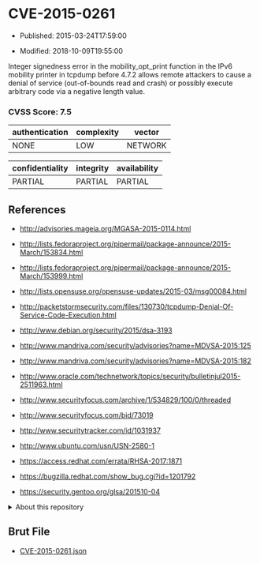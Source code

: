 # CVE-2015-0261

- Published: 2015-03-24T17:59:00

- Modified: 2018-10-09T19:55:00

Integer signedness error in the mobility_opt_print function in the IPv6 mobility printer in tcpdump before 4.7.2 allows remote attackers to cause a denial of service (out-of-bounds read and crash) or possibly execute arbitrary code via a negative length value.

### CVSS Score: **7.5**

| authentication | complexity | vector |
| --- | --- | --- |
| NONE | LOW | NETWORK |

| confidentiality | integrity | availability |
| --- | --- | --- |
| PARTIAL | PARTIAL | PARTIAL |

## References

* http://advisories.mageia.org/MGASA-2015-0114.html

* http://lists.fedoraproject.org/pipermail/package-announce/2015-March/153834.html

* http://lists.fedoraproject.org/pipermail/package-announce/2015-March/153999.html

* http://lists.opensuse.org/opensuse-updates/2015-03/msg00084.html

* http://packetstormsecurity.com/files/130730/tcpdump-Denial-Of-Service-Code-Execution.html

* http://www.debian.org/security/2015/dsa-3193

* http://www.mandriva.com/security/advisories?name=MDVSA-2015:125

* http://www.mandriva.com/security/advisories?name=MDVSA-2015:182

* http://www.oracle.com/technetwork/topics/security/bulletinjul2015-2511963.html

* http://www.securityfocus.com/archive/1/534829/100/0/threaded

* http://www.securityfocus.com/bid/73019

* http://www.securitytracker.com/id/1031937

* http://www.ubuntu.com/usn/USN-2580-1

* https://access.redhat.com/errata/RHSA-2017:1871

* https://bugzilla.redhat.com/show_bug.cgi?id=1201792

* https://security.gentoo.org/glsa/201510-04

<details>
<summary>About this repository</summary> 

  This repository is part of the project [Live Hack CVE](https://github.com/Live-Hack-CVE). Main website can be found [www.live-hack.org](https://www.live-hack.org) 
  
  Made by [Sn0wAlice](https://github.com/Sn0wAlice) for the people that care about security and need to have a feed of the latest CVEs. Hope you enjoy it, don't forget to star the repo and follow me on [Twitter](https://twitter.com/Sn0wAlice) and [Github](https://github.com/Sn0wAlice). And that is my [personnal website](https://www.alice-snow.me/)

  - [Home Page](https://github.com/Live-Hack-CVE)
  - [Framework](https://github.com/Live-Hack-CVE/cve-framework)
  - [CVE database](https://github.com/Live-Hack-CVE/full_database)
  - [Changelog](https://github.com/Live-Hack-CVE/Changelog)
</details>

## Brut File

* [CVE-2015-0261.json](https://raw.githubusercontent.com/Live-Hack-CVE/full_database/main/cves/2015/CVE-2015-0261.json)

